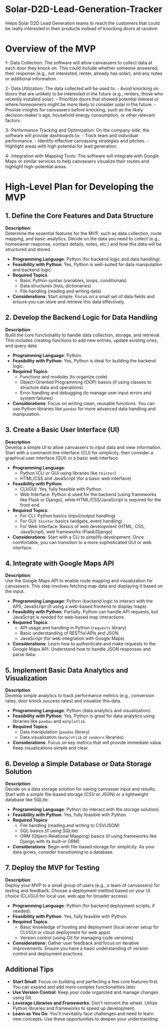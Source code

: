 # Solar-D2D-Lead-Generation-Tracker
Helps Solar D2D Lead Generation teams to reach the customers that could be really interested in their products instead of knocking doors at random

# Overview of the MVP
1- Data Collection: The software will allow canvassers to collect data at each door they knock on. This could include whether someone answered, their response (e.g., not interested, renter, already has solar), and any notes or additional information.

2- Data Utilization: The data collected will be used to:
    - Avoid knocking on doors that are unlikely to be interested in the future (e.g., renters, those who recently installed solar).
    - Prioritize doors that showed potential interest or where homeowners might be more likely to consider solar in the future.
    - Provide insights for canvassers before knocking, such as the likely decision-maker's age, household energy consumption, or other relevant factors.

3- Performance Tracking and Optimization: On the company side, the software will provide dashboards to:
    - Track team and individual performance.
    - Identify effective canvassing strategies and pitches.
    - Highlight areas with high potential for lead generation.

4- Integration with Mapping Tools: The software will integrate with Google Maps or similar services to help canvassers visualize their routes and highlight high-potential areas.

# High-Level Plan for Developing the MVP

## 1. Define the Core Features and Data Structure

**Description**:  
Determine the essential features for the MVP, such as data collection, route mapping, and basic analytics. Decide on the data you need to collect (e.g., homeowner response, contact details, notes, etc.) and how this data will be structured and stored.

- **Programming Language**: Python (for backend logic and data handling).
- **Feasibility with Python**: Yes, Python is well-suited for data manipulation and backend logic.
- **Required Topics**:
  - Basic Python syntax (variables, loops, conditionals)
  - Data structures (lists, dictionaries)
  - File handling (reading and writing data)
- **Considerations**: Start simple. Focus on a small set of data fields and ensure you can store and retrieve this data effectively.

## 2. Develop the Backend Logic for Data Handling

**Description**:  
Build the core functionality to handle data collection, storage, and retrieval. This includes creating functions to add new entries, update existing ones, and query data.

- **Programming Language**: Python.
- **Feasibility with Python**: Yes, Python is ideal for building the backend logic.
- **Required Topics**:
  - Functions and modules (to organize code)
  - Object-Oriented Programming (OOP) basics (if using classes to structure data and operations)
  - Error handling and debugging (to manage user input errors and system failures)
- **Considerations**: Focus on writing clean, reusable functions. You can use Python libraries like `pandas` for more advanced data handling and manipulation.

## 3. Create a Basic User Interface (UI)

**Description**:  
Develop a simple UI to allow canvassers to input data and view information. Start with a command-line interface (CLI) for simplicity, then consider a graphical user interface (GUI) or a basic web interface.

- **Programming Language**:  
  - Python (CLI or GUI using libraries like `tkinter`)
  - HTML/CSS and JavaScript (for a basic web interface)
- **Feasibility with Python**:  
  - CLI/GUI: Yes, fully feasible with Python.
  - Web Interface: Python is used for the backend (using frameworks like Flask or Django), while HTML/CSS/JavaScript is required for the front end.
- **Required Topics**:
  - For CLI: Python basics (input/output handling)
  - For GUI: `tkinter` basics (widgets, event handling)
  - For Web Interface: Basics of web development (HTML, CSS, JavaScript), web frameworks (Flask/Django)
- **Considerations**: Start with a CLI to simplify development. Once comfortable, you can transition to a more sophisticated GUI or web interface.

## 4. Integrate with Google Maps API

**Description**:  
Use the Google Maps API to enable route mapping and visualization for canvassers. This step involves fetching map data and displaying it based on the input.

- **Programming Language**: Python (backend logic to interact with the API), JavaScript (if using a web-based frontend to display maps).
- **Feasibility with Python**: Partially. Python can handle API requests, but JavaScript is needed for web-based map interactions.
- **Required Topics**:
  - API usage and handling in Python (`requests` library)
  - Basic understanding of RESTful APIs and JSON
  - JavaScript (for web integration with Google Maps)
- **Considerations**: Learn how to authenticate and make requests to the Google Maps API. Understand how to handle JSON responses and parse data.

## 5. Implement Basic Data Analytics and Visualization

**Description**:  
Develop simple analytics to track performance metrics (e.g., conversion rates, door knock success rates) and visualize this data.

- **Programming Language**: Python (data analytics and visualization).
- **Feasibility with Python**: Yes, Python is great for data analytics using libraries like `pandas` and `matplotlib`.
- **Required Topics**:
  - Data manipulation (`pandas` library)
  - Data visualization (`matplotlib` or `seaborn` libraries)
- **Considerations**: Focus on key metrics that will provide immediate value. Keep visualizations simple and clear.

## 6. Develop a Simple Database or Data Storage Solution

**Description**:  
Decide on a data storage solution for saving canvasser input and results. Start with a simple file-based storage (CSV or JSON) or a lightweight database like SQLite.

- **Programming Language**: Python (to interact with the storage solution).
- **Feasibility with Python**: Yes, fully feasible with Python.
- **Required Topics**:
  - File handling (reading and writing to CSV/JSON)
  - SQL basics (if using SQLite)
  - ORM (Object-Relational Mapping) basics (if using frameworks like Django with its built-in ORM)
- **Considerations**: Begin with file-based storage for simplicity. As your data grows, consider transitioning to a database.

## 7. Deploy the MVP for Testing

**Description**:  
Deploy your MVP to a small group of users (e.g., a team of canvassers) for testing and feedback. Choose a deployment method based on your UI choice (CLI/GUI for local use, web app for broader access).

- **Programming Language**: Python (for backend deployment scripts, if needed).
- **Feasibility with Python**: Yes, fully feasible with Python.
- **Required Topics**:
  - Basic knowledge of hosting and deployment (local server setup for CLI/GUI or cloud deployment for web apps)
  - Version control (using Git for managing code versions)
- **Considerations**: Gather user feedback and focus on iterative improvements. Ensure you have a basic understanding of version control and deployment practices.

## Additional Tips

- **Start Small**: Focus on building and perfecting a few core features first. You can expand and add more complex functionalities later.
- **Use Version Control**: Keep your code organized and manage changes using Git.
- **Leverage Libraries and Frameworks**: Don't reinvent the wheel. Utilize Python libraries and frameworks to speed up development.
- **Learn as You Go**: You'll inevitably face challenges and need to learn new concepts. Use these opportunities to deepen your understanding.
